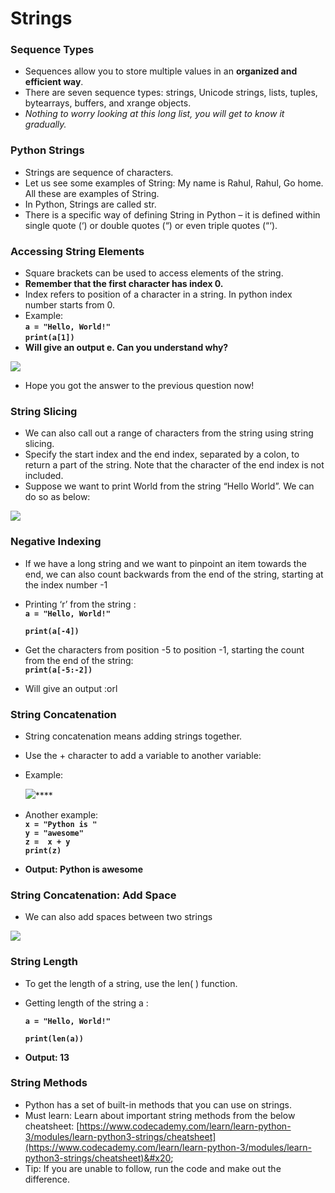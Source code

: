 # Strings

### Sequence Types

* Sequences allow you to store multiple values in an **organized and efficient way**.&#x20;
* There are seven sequence types: strings, Unicode strings, lists, tuples, bytearrays, buffers, and xrange objects.&#x20;
* _Nothing to worry looking at this long list, you will get to know it gradually._

### Python Strings

* Strings are sequence of characters.&#x20;
* Let us see some examples of String: My name is Rahul, Rahul, Go home. All these are examples of String.&#x20;
* In Python, Strings are called str.&#x20;
* There is a specific way of defining String in Python – it is defined within single quote (‘) or double quotes (“) or even triple quotes (“‘).&#x20;

### Accessing String Elements

* Square brackets can be used to access elements of the string.
* **Remember that the first character has index 0.**
* Index refers to position of a character in a string. In python index number starts from 0.
* Example: \
  **`a = "Hello, World!"`**\
  **`print(a[1])`**
* &#x20;**Will give an output e. Can you understand why?**

![](https://lh5.googleusercontent.com/c1mE3QqOIu6tDGHVRxGW\_vhmNgTywCuMij-ZzFBGrXrUxvI1PYMGeWGssS3n\_4PqTqcnnkx3oPCs2feWKRFWfMLFXLdu4HgxArUdXSXKr5Sndy5IR98bWNYg8hHPk1ZzzYDnCXR\_28U=s0)

* Hope you got the answer to the previous question now!

### String Slicing

* We can also call out a range of characters from the string using string slicing.
* Specify the start index and the end index, separated by a colon, to return a part of the string. Note that the character of the end index is not included.
* Suppose we want to print World from the string “Hello World”. We can do so as below:

![](https://lh5.googleusercontent.com/FQ\_wXPLtEywN822BAg7TZrwUAjFvc3jjzPqi8q-3oHY1Myqzt\_d\_8wUwy1qA0xX0OScYUa7Ga9NjRmrPXoSnabFDphZlnNbuyzbg6TlI7fzN9tDdZ8i5AClPRpZxIqokDSqchtMIS5s=s0)

### Negative Indexing

* If we have a long string and we want to pinpoint an item towards the end, we can also count backwards from the end of the string, starting at the index number -1
*   Printing ‘r’ from the string :\
    **`a = "Hello, World!"`**

    **`print(a[-4])`**
* Get the characters from position -5 to position -1, starting the count from the end of the string: \
  **`print(a[-5:-2])`**
* Will give an output :orl

### String Concatenation

* String concatenation means adding strings together.
* Use the + character to add a variable to another variable:
*   Example:

    ![](https://lh3.googleusercontent.com/QQiTc8tB8Vv-06Sk1czxk6Eu-glX9TCQkyWvjSRvu2Xq-clUSUh-4RCy7aypa6kyhnFvK8lhsiCE0nLRWF4CbIgULdCwBR13CY2kCRhoGZJVqqw2q-qc7ipb7AJRsRvElHxrCMVQU60=s0)****
* Another example:\
  **`x = "Python is "`**\
  **`y = "awesome"`**\
  **`z =  x + y`**\
  **`print(z)`**
* **Output: Python is awesome**

### String Concatenation: Add Space

* We can also add spaces between two strings

![](https://lh6.googleusercontent.com/RfPVFKHFAPvXS8jB9oQRSwTskU-j2JbaOiOMFmrhNWPRI55gqUGJCqrdWQHC07OFHmo7uy0C2XtzTi39rfs-qoQ0ezcWfb4HEKKY\_K0zKDNySXq1jUJ\_Tx5s5P96Llkyx5b3mCcvf2E=s0)

### String Length

* To get the length of a string, use the len( ) function.
*   Getting length of the string a :

    **`a = "Hello, World!"`**

    **`print(len(a))`**
* **Output: 13**

### **String Methods**

* Python has a set of built-in methods that you can use on strings.
* Must learn: Learn about important string methods from the below cheatsheet: [https://www.codecademy.com/learn/learn-python-3/modules/learn-python3-strings/cheatsheet](https://www.codecademy.com/learn/learn-python-3/modules/learn-python3-strings/cheatsheet)&#x20;
* Tip: If you are unable to follow, run the code and make out the difference.
